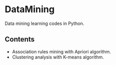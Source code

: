 # DataMining
Data mining learning codes in Python.

## Contents
* Association rules mining with Apriori algorithm.
* Clustering analysis with K-means algorithm.
